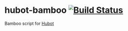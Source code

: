 hubot-bamboo [![Build Status](https://travis-ci.org/seize-the-dave/hubot-bamboo.svg?branch=master)](https://travis-ci.org/seize-the-dave/hubot-bamboo)
============

Bamboo script for [Hubot](https://github.com/github/hubot)
